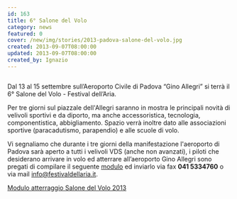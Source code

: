 ```yaml
---
id: 163
title: 6­­° Salone del Volo
category: news
featured: 0
cover: /new/img/stories/2013-padova-salone-del-volo.jpg
created: 2013-09-07T08:00:00
updated: 2013-09-07T08:00:00
created_by: Ignazio
---
```


<a href="http://www.festivaldellaria.it/" target="_blank">
    <img alt="" class="float-start mr-3 w-[300px]" src="/new/img/stories/2013-padova-salone-del-volo.jpg"/>
</a>

Dal 13 al 15 settembre sull’Aeroporto Civile di Padova “Gino Allegri” si terrà il 6° Salone del Volo - Festival dell’Aria.

Per tre giorni sul piazzale dell'Allegri saranno in mostra le principali novità di velivoli sportivi e da diporto, ma anche accessoristica, tecnologia, componentistica, abbigliamento. Spazio verrà inoltre dato alle associazioni sportive (paracadutismo, parapendio) e alle scuole di volo.

Vi segnaliamo che durante i tre giorni della manifestazione l'aeroporto di Padova sarà aperto a tutti i velivoli VDS (anche non avanzati), i piloti che desiderano arrivare in volo ed atterrare all’aeroporto Gino Allegri sono pregati di compilare il seguente <a href="http://www.festivaldellaria.it/wp-content/uploads/2013/07/Modulo-att.ggio-Salone-del-Volo-13-PILOTI-comp..doc" target="_blank"> modulo</a> ed inviarlo via fax <strong>041 5334760</strong> o via mail info@festivaldellaria.it.

<a href="http://www.festivaldellaria.it/wp-content/uploads/2013/07/Modulo-att.ggio-Salone-del-Volo-13-PILOTI-comp..doc">Modulo atterraggio Salone del Volo 2013</a>
